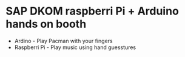 SAP DKOM raspberri Pi + Arduino hands on booth
=============

* Ardino - Play Pacman with your fingers
* Raspberri Pi - Play music using hand guesstures
